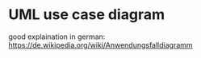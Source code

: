 # UML use case diagram
good explaination in german: https://de.wikipedia.org/wiki/Anwendungsfalldiagramm
